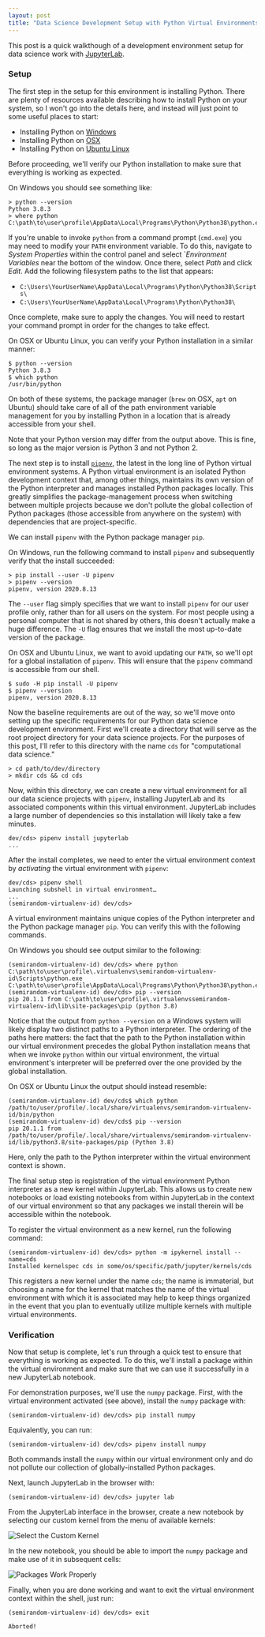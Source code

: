 ```yaml
---
layout: post
title: "Data Science Development Setup with Python Virtual Environments and JupyterLab"
---
```


This post is a quick walkthough of a development environment setup for data science work with [JupyterLab](https://jupyter.org/install.html).

### Setup

The first step in the setup for this environment is installing Python. There are plenty of resources available describing how to install Python on your system, so I won't go into the details here, and instead will just point to some useful places to start:

- Installing Python on [Windows](https://www.python.org/downloads/windows/)
- Installing Python on [OSX](https://docs.python-guide.org/starting/install3/osx/)
- Installing Python on [Ubuntu Linux](https://docs.python-guide.org/starting/install3/linux/)

Before proceeding, we'll verify our Python installation to make sure that everything is working as expected.

On Windows you should see something like:

```
> python --version
Python 3.8.3
> where python
C:\path\to\user\profile\AppData\Local\Programs\Python\Python38\python.exe
```

If you're unable to invoke `python` from a command prompt (`cmd.exe`) you may need to modify your `PATH` environment variable. To do this, navigate to _System Properties_ within the control panel and select `_Environment Variables_ near the bottom of the window. Once there, select _Path_ and click _Edit_. Add the following filesystem paths to the list that appears:

- `C:\Users\YourUserName\AppData\Local\Programs\Python\Python38\Scripts\`
- `C:\Users\YourUserName\AppData\Local\Programs\Python\Python38\`

Once complete, make sure to apply the changes. You will need to restart your command prompt in order for the changes to take effect.

On OSX or Ubuntu Linux, you can verify your Python installation in a similar manner:

```
$ python --version
Python 3.8.3
$ which python
/usr/bin/python
```

On both of these systems, the package manager (`brew` on OSX, `apt` on Ubuntu) should take care of all of the path environment variable management for you by installing Python in a location that is already accessible from your shell.

Note that your Python version may differ from the output above. This is fine, so long as the major version is Python 3 and not Python 2.

The next step is to install [`pipenv`](https://pipenv-fork.readthedocs.io/en/latest/), the latest in the long line of Python virtual environment systems. A Python virtual environment is an isolated Python development context that, among other things, maintains its own version of the Python interpreter and manages installed Python packages locally. This greatly simplifies the package-management process when switching between multiple projects because we don't pollute the global collection of Python packages (those accessible from anywhere on the system) with dependencies that are project-specific.

We can install `pipenv` with the Python package manager `pip`.

On Windows, run the following command to install `pipenv` and subsequently verify that the install succeeded:

```
> pip install --user -U pipenv
> pipenv --version
pipenv, version 2020.8.13
```

The `--user` flag simply specifies that we want to install `pipenv` for our user profile only, rather than for all users on the system. For most people using a personal computer that is not shared by others, this doesn't actually make a huge difference. The `-U` flag ensures that we install the most up-to-date version of the package.

On OSX and Ubuntu Linux, we want to avoid updating our `PATH`, so we'll opt for a global installation of `pipenv`. This will ensure that the `pipenv` command is accessible from our shell.

```
$ sudo -H pip install -U pipenv
$ pipenv --version
pipenv, version 2020.8.13
```

Now the baseline requirements are out of the way, so we'll move onto setting up the specific requirements for our Python data science development environment. First we'll create a directory that will serve as the root project directory for your data science projects. For the purposes of this post, I'll refer to this directory with the name `cds` for "computational data science."

```
> cd path/to/dev/directory
> mkdir cds && cd cds
```

Now, within this directory, we can create a new virtual environment for all our data science projects with `pipenv`, installing JupyterLab and its associated components within this virtual environment. JupyterLab includes a large number of dependencies so this installation will likely take a few minutes.

```
dev/cds> pipenv install jupyterlab
...
```

After the install completes, we need to enter the virtual environment context by _activating_ the virtual environment with `pipenv`:

```
dev/cds> pipenv shell
Launching subshell in virtual environment…
...
(semirandom-virtualenv-id) dev/cds>
```

A virtual environment maintains unique copies of the Python interpreter and the Python package manager `pip`. You can verify this with the following commands.

On Windows you should see output similar to the following:

```
(semirandom-virtualenv-id) dev/cds> where python
C:\path\to\user\profile\.virtualenvs\semirandom-virtualenv-id\Scripts\python.exe
C:\path\to\user\profile\AppData\Local\Programs\Python\Python38\python.exe
(semirandom-virtualenv-id) dev/cds> pip --version
pip 20.1.1 from C:\path\to\user\profile\.virtualenvssemirandom-virtualenv-id\lib\site-packages\pip (python 3.8)
```

Notice that the output from `python --version` on a Windows system will likely display two distinct paths to a Python interpreter. The ordering of the paths here matters: the fact that the path to the Python installation within our virtual environment precedes the global Python installation means that when we invoke `python` within our virtual environment, the virtual environment's interpreter will be preferred over the one provided by the global installation.

On OSX or Ubuntu Linux the output should instead resemble:

```
(semirandom-virtualenv-id) dev/cds$ which python
/path/to/user/profile/.local/share/virtualenvs/semirandom-virtualenv-id/bin/python
(semirandom-virtualenv-id) dev/cds$ pip --version
pip 20.1.1 from /path/to/user/profile/.local/share/virtualenvs/semirandom-virtualenv-id/lib/python3.8/site-packages/pip (Python 3.8)
```

Here, only the path to the Python interpreter within the virtual environment context is shown.

The final setup step is registration of the virtual environment Python interpreter as a new kernel within JupyterLab. This allows us to create new notebooks or load existing notebooks from within JupyterLab in the context of our virtual environment so that any packages we install therein will be accessible within the notebook. 

To register the virtual environment as a new kernel, run the following command:

```
(semirandom-virtualenv-id) dev/cds> python -m ipykernel install --name=cds
Installed kernelspec cds in some/os/specific/path/jupyter/kernels/cds
```

This registers a new kernel under the name `cds`; the name is immaterial, but choosing a name for the kernel that matches the name of the virtual environment with which it is associated may help to keep things organized in the event that you plan to eventually utilize multiple kernels with multiple virtual environments.

### Verification

Now that setup is complete, let's run through a quick test to ensure that everything is working as expected. To do this, we'll install a package within the virtual environment and make sure that we can use it successfully in a new JupyterLab notebook.

For demonstration purposes, we'll use the `numpy` package. First, with the virtual environment activated (see above), install the `numpy` package with:

```
(semirandom-virtualenv-id) dev/cds> pip install numpy
```

Equivalently, you can run:

```
(semirandom-virtualenv-id) dev/cds> pipenv install numpy
```

Both commands install the `numpy` within our virtual environment only and do not pollute our collection of globally-installed Python packages.

Next, launch JupyterLab in the browser with:

```
(semirandom-virtualenv-id) dev/cds> jupyter lab
```

From the JupyterLab interface in the browser, create a new notebook by selecting our custom kernel from the menu of available kernels:

![Select the Custom Kernel]( http://raw.githubusercontent.com/turingcompl33t/turingcompl33t.github.io/master/images/2020-9-07-Python-CDS/launcher.PNG)

In the new notebook, you should be able to import the `numpy` package and make use of it in subsequent cells:

![Packages Work Properly]( http://raw.githubusercontent.com/turingcompl33t/turingcompl33t.github.io/master/images/2020-9-07-Python-CDS/verify.PNG)

Finally, when you are done working and want to exit the virtual environment context within the shell, just run:

```
(semirandom-virtualenv-id) dev/cds> exit

Aborted!

```